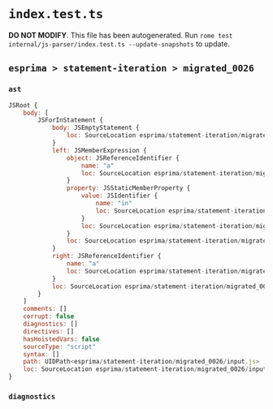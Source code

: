 # `index.test.ts`

**DO NOT MODIFY**. This file has been autogenerated. Run `rome test internal/js-parser/index.test.ts --update-snapshots` to update.

## `esprima > statement-iteration > migrated_0026`

### `ast`

```javascript
JSRoot {
	body: [
		JSForInStatement {
			body: JSEmptyStatement {
				loc: SourceLocation esprima/statement-iteration/migrated_0026/input.js 1:15-1:16
			}
			left: JSMemberExpression {
				object: JSReferenceIdentifier {
					name: "a"
					loc: SourceLocation esprima/statement-iteration/migrated_0026/input.js 1:5-1:6 (a)
				}
				property: JSStaticMemberProperty {
					value: JSIdentifier {
						name: "in"
						loc: SourceLocation esprima/statement-iteration/migrated_0026/input.js 1:7-1:9 (in)
					}
					loc: SourceLocation esprima/statement-iteration/migrated_0026/input.js 1:7-1:9 (in)
				}
				loc: SourceLocation esprima/statement-iteration/migrated_0026/input.js 1:5-1:9
			}
			right: JSReferenceIdentifier {
				name: "a"
				loc: SourceLocation esprima/statement-iteration/migrated_0026/input.js 1:13-1:14 (a)
			}
			loc: SourceLocation esprima/statement-iteration/migrated_0026/input.js 1:0-1:16
		}
	]
	comments: []
	corrupt: false
	diagnostics: []
	directives: []
	hasHoistedVars: false
	sourceType: "script"
	syntax: []
	path: UIDPath<esprima/statement-iteration/migrated_0026/input.js>
	loc: SourceLocation esprima/statement-iteration/migrated_0026/input.js 1:0-2:0
}
```

### `diagnostics`

```

```
